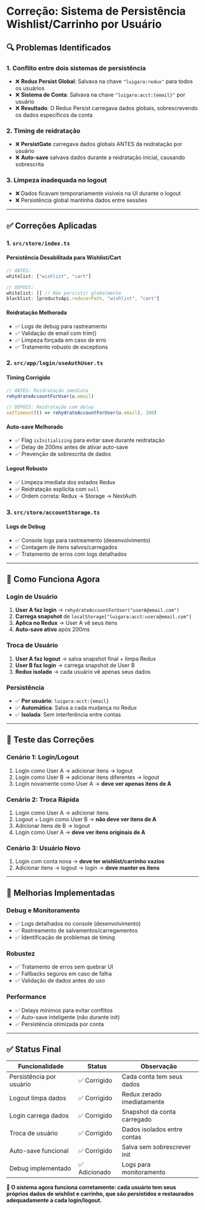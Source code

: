# Correção: Sistema de Persistência Wishlist/Carrinho por Usuário

## 🔍 Problemas Identificados

### 1. **Conflito entre dois sistemas de persistência**
- ❌ **Redux Persist Global**: Salvava na chave `"luigara:redux"` para todos os usuários
- ❌ **Sistema de Conta**: Salvava na chave `"luigara:acct:{email}"` por usuário
- ❌ **Resultado**: O Redux Persist carregava dados globais, sobrescrevendo os dados específicos da conta

### 2. **Timing de reidratação**
- ❌ **PersistGate** carregava dados globais ANTES da reidratação por usuário
- ❌ **Auto-save** salvava dados durante a reidratação inicial, causando sobrescrita

### 3. **Limpeza inadequada no logout**
- ❌ Dados ficavam temporariamente visíveis na UI durante o logout
- ❌ Persistência global mantinha dados entre sessões

---

## ✅ Correções Aplicadas

### 1. **`src/store/index.ts`**

#### Persistência Desabilitada para Wishlist/Cart
```typescript
// ANTES:
whitelist: ["wishlist", "cart"]

// DEPOIS:
whitelist: [] // Não persistir globalmente
blacklist: [productsApi.reducerPath, "wishlist", "cart"]
```

#### Reidratação Melhorada
- ✅ Logs de debug para rastreamento
- ✅ Validação de email com trim()
- ✅ Limpeza forçada em caso de erro
- ✅ Tratamento robusto de exceptions

### 2. **`src/app/login/useAuthUser.ts`**

#### Timing Corrigido
```typescript
// ANTES: Reidratação imediata
rehydrateAccountForUser(u.email)

// DEPOIS: Reidratação com delay
setTimeout(() => rehydrateAccountForUser(u.email), 100)
```

#### Auto-save Melhorado
- ✅ Flag `isInitializing` para evitar save durante reidratação
- ✅ Delay de 200ms antes de ativar auto-save
- ✅ Prevenção de sobrescrita de dados

#### Logout Robusto
- ✅ Limpeza imediata dos estados Redux
- ✅ Reidratação explícita com `null`
- ✅ Ordem correta: Redux → Storage → NextAuth

### 3. **`src/store/accountStorage.ts`**

#### Logs de Debug
- ✅ Console logs para rastreamento (desenvolvimento)
- ✅ Contagem de itens salvos/carregados
- ✅ Tratamento de erros com logs detalhados

---

## 🔧 Como Funciona Agora

### Login de Usuário
1. **User A faz login** → `rehydrateAccountForUser("userA@email.com")`
2. **Carrega snapshot** de `localStorage["luigara:acct:usera@email.com"]`
3. **Aplica no Redux** → User A vê seus itens
4. **Auto-save ativo** após 200ms

### Troca de Usuário
1. **User A faz logout** → salva snapshot final + limpa Redux
2. **User B faz login** → carrega snapshot de User B
3. **Redux isolado** → cada usuário vê apenas seus dados

### Persistência
- ✅ **Por usuário**: `luigara:acct:{email}`
- ✅ **Automática**: Salva a cada mudança no Redux
- ✅ **Isolada**: Sem interferência entre contas

---

## 🧪 Teste das Correções

### Cenário 1: Login/Logout
1. Login como User A → adicionar itens → logout
2. Login como User B → adicionar itens diferentes → logout  
3. Login novamente como User A → **deve ver apenas itens de A**

### Cenário 2: Troca Rápida
1. Login como User A → adicionar itens
2. Logout + Login como User B → **não deve ver itens de A**
3. Adicionar itens de B → logout
4. Login como User A → **deve ver itens originais de A**

### Cenário 3: Usuário Novo
1. Login com conta nova → **deve ter wishlist/carrinho vazios**
2. Adicionar itens → logout → login → **deve manter os itens**

---

## 🚀 Melhorias Implementadas

### Debug e Monitoramento
- ✅ Logs detalhados no console (desenvolvimento)
- ✅ Rastreamento de salvamentos/carregamentos
- ✅ Identificação de problemas de timing

### Robustez
- ✅ Tratamento de erros sem quebrar UI
- ✅ Fallbacks seguros em caso de falha
- ✅ Validação de dados antes do uso

### Performance
- ✅ Delays mínimos para evitar conflitos
- ✅ Auto-save inteligente (não durante init)
- ✅ Persistência otimizada por conta

---

## ✅ Status Final

| Funcionalidade | Status | Observação |
|---------------|--------|------------|
| Persistência por usuário | ✅ Corrigido | Cada conta tem seus dados |
| Logout limpa dados | ✅ Corrigido | Redux zerado imediatamente |
| Login carrega dados | ✅ Corrigido | Snapshot da conta carregado |
| Troca de usuário | ✅ Corrigido | Dados isolados entre contas |
| Auto-save funcional | ✅ Corrigido | Salva sem sobrescrever init |
| Debug implementado | ✅ Adicionado | Logs para monitoramento |

**🎯 O sistema agora funciona corretamente: cada usuário tem seus próprios dados de wishlist e carrinho, que são persistidos e restaurados adequadamente a cada login/logout.**